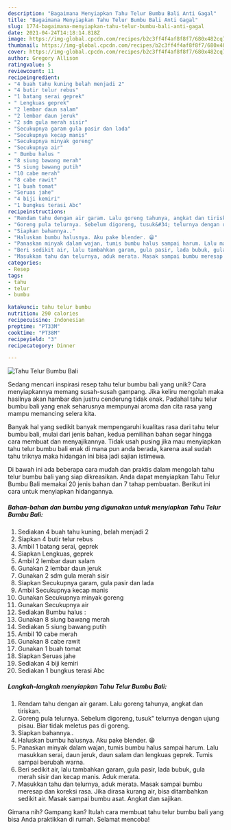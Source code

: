 ```yaml
---
description: "Bagaimana Menyiapkan Tahu Telur Bumbu Bali Anti Gagal"
title: "Bagaimana Menyiapkan Tahu Telur Bumbu Bali Anti Gagal"
slug: 1774-bagaimana-menyiapkan-tahu-telur-bumbu-bali-anti-gagal
date: 2021-04-24T14:18:14.818Z
image: https://img-global.cpcdn.com/recipes/b2c3ff4f4af8f8f7/680x482cq70/tahu-telur-bumbu-bali-foto-resep-utama.jpg
thumbnail: https://img-global.cpcdn.com/recipes/b2c3ff4f4af8f8f7/680x482cq70/tahu-telur-bumbu-bali-foto-resep-utama.jpg
cover: https://img-global.cpcdn.com/recipes/b2c3ff4f4af8f8f7/680x482cq70/tahu-telur-bumbu-bali-foto-resep-utama.jpg
author: Gregory Allison
ratingvalue: 5
reviewcount: 11
recipeingredient:
- "4 buah tahu kuning belah menjadi 2"
- "4 butir telur rebus"
- "1 batang serai geprek"
- " Lengkuas geprek"
- "2 lembar daun salam"
- "2 lembar daun jeruk"
- "2 sdm gula merah sisir"
- "Secukupnya garam gula pasir dan lada"
- "Secukupnya kecap manis"
- "Secukupnya minyak goreng"
- "Secukupnya air"
- " Bumbu halus "
- "8 siung bawang merah"
- "5 siung bawang putih"
- "10 cabe merah"
- "8 cabe rawit"
- "1 buah tomat"
- "Seruas jahe"
- "4 biji kemiri"
- "1 bungkus terasi Abc"
recipeinstructions:
- "Rendam tahu dengan air garam. Lalu goreng tahunya, angkat dan tiriskan."
- "Goreng pula telurnya. Sebelum digoreng, tusuk&#34; telurnya dengan ujung pisau. Biar tidak meletus pas di goreng."
- "Siapkan bahannya.."
- "Haluskan bumbu halusnya. Aku pake blender. 😁"
- "Panaskan minyak dalam wajan, tumis bumbu halus sampai harum. Lalu masukkan serai, daun jeruk, daun salam dan lengkuas geprek. Tumis sampai berubah warna."
- "Beri sedikit air, lalu tambahkan garam, gula pasir, lada bubuk, gula merah sisir dan kecap manis. Aduk merata."
- "Masukkan tahu dan telurnya, aduk merata. Masak sampai bumbu meresap dan koreksi rasa. Jika dirasa kurang air, bisa ditambahkan sedikit air. Masak sampai bumbu asat. Angkat dan sajikan."
categories:
- Resep
tags:
- tahu
- telur
- bumbu

katakunci: tahu telur bumbu 
nutrition: 290 calories
recipecuisine: Indonesian
preptime: "PT33M"
cooktime: "PT38M"
recipeyield: "3"
recipecategory: Dinner

---
```



![Tahu Telur Bumbu Bali](https://img-global.cpcdn.com/recipes/b2c3ff4f4af8f8f7/680x482cq70/tahu-telur-bumbu-bali-foto-resep-utama.jpg)

Sedang mencari inspirasi resep tahu telur bumbu bali yang unik? Cara menyiapkannya memang susah-susah gampang. Jika keliru mengolah maka hasilnya akan hambar dan justru cenderung tidak enak. Padahal tahu telur bumbu bali yang enak seharusnya mempunyai aroma dan cita rasa yang mampu memancing selera kita.



Banyak hal yang sedikit banyak mempengaruhi kualitas rasa dari tahu telur bumbu bali, mulai dari jenis bahan, kedua pemilihan bahan segar hingga cara membuat dan menyajikannya. Tidak usah pusing jika mau menyiapkan tahu telur bumbu bali enak di mana pun anda berada, karena asal sudah tahu triknya maka hidangan ini bisa jadi sajian istimewa.


Di bawah ini ada beberapa cara mudah dan praktis dalam mengolah tahu telur bumbu bali yang siap dikreasikan. Anda dapat menyiapkan Tahu Telur Bumbu Bali memakai 20 jenis bahan dan 7 tahap pembuatan. Berikut ini cara untuk menyiapkan hidangannya.

<!--inarticleads1-->

##### Bahan-bahan dan bumbu yang digunakan untuk menyiapkan Tahu Telur Bumbu Bali:

1. Sediakan 4 buah tahu kuning, belah menjadi 2
1. Siapkan 4 butir telur rebus
1. Ambil 1 batang serai, geprek
1. Siapkan  Lengkuas, geprek
1. Ambil 2 lembar daun salam
1. Gunakan 2 lembar daun jeruk
1. Gunakan 2 sdm gula merah sisir
1. Siapkan Secukupnya garam, gula pasir dan lada
1. Ambil Secukupnya kecap manis
1. Gunakan Secukupnya minyak goreng
1. Gunakan Secukupnya air
1. Sediakan  Bumbu halus :
1. Gunakan 8 siung bawang merah
1. Sediakan 5 siung bawang putih
1. Ambil 10 cabe merah
1. Gunakan 8 cabe rawit
1. Gunakan 1 buah tomat
1. Siapkan Seruas jahe
1. Sediakan 4 biji kemiri
1. Sediakan 1 bungkus terasi Abc




<!--inarticleads2-->

##### Langkah-langkah menyiapkan Tahu Telur Bumbu Bali:

1. Rendam tahu dengan air garam. Lalu goreng tahunya, angkat dan tiriskan.
1. Goreng pula telurnya. Sebelum digoreng, tusuk&#34; telurnya dengan ujung pisau. Biar tidak meletus pas di goreng.
1. Siapkan bahannya..
1. Haluskan bumbu halusnya. Aku pake blender. 😁
1. Panaskan minyak dalam wajan, tumis bumbu halus sampai harum. Lalu masukkan serai, daun jeruk, daun salam dan lengkuas geprek. Tumis sampai berubah warna.
1. Beri sedikit air, lalu tambahkan garam, gula pasir, lada bubuk, gula merah sisir dan kecap manis. Aduk merata.
1. Masukkan tahu dan telurnya, aduk merata. Masak sampai bumbu meresap dan koreksi rasa. Jika dirasa kurang air, bisa ditambahkan sedikit air. Masak sampai bumbu asat. Angkat dan sajikan.




Gimana nih? Gampang kan? Itulah cara membuat tahu telur bumbu bali yang bisa Anda praktikkan di rumah. Selamat mencoba!
